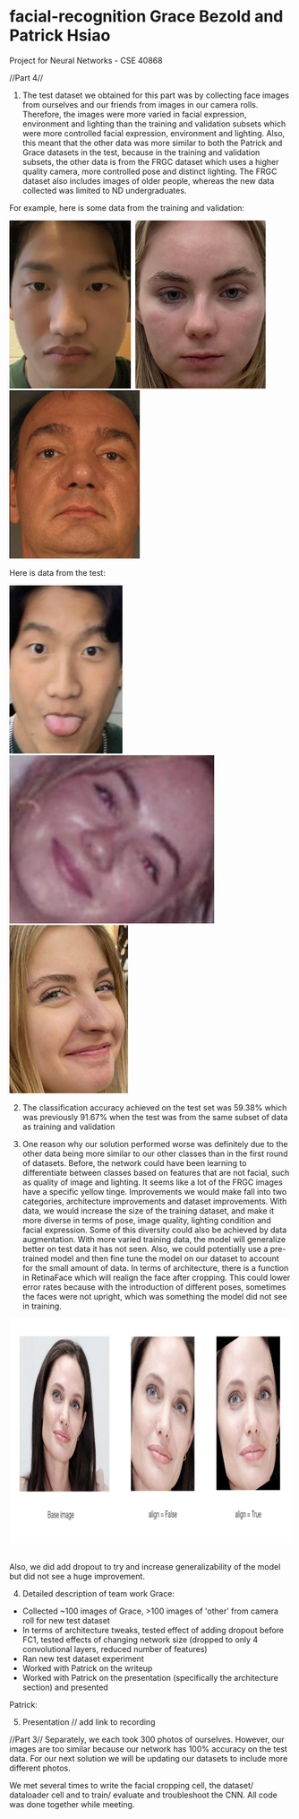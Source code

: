 # facial-recognition Grace Bezold and Patrick Hsiao
Project for Neural Networks - CSE 40868

//Part 4//

1. The test dataset we obtained for this part was by collecting face images from ourselves and our friends from images in our camera rolls. Therefore, the images were more varied in facial expression, environment and lighting than the training and validation subsets which were more controlled facial expression, environment and lighting. Also, this meant that the other data was more similar to both the Patrick and Grace datasets in the test, because in the training and validation subsets, the other data is from the FRGC dataset which uses a higher quality camera, more controlled pose and distinct lighting. The FRGC dataset also includes images of older people, whereas the new data collected was limited to ND undergraduates. 

For example, here is some data from the training and validation:

[<img src="https://github.com/hsiaopat/facial-recognition/blob/main/imgForREADME/pattySerious.jpeg" title="patty" height="300">](https://github.com/hsiaopat)&nbsp;
[<img src="https://github.com/hsiaopat/facial-recognition/blob/main/imgForREADME/graceSerious.jpeg" title="grace" height="300">](https://github.com/hsiaopat)&nbsp;
[<img src="https://github.com/hsiaopat/facial-recognition/blob/main/imgForREADME/boyer.png" title="boyer" height="300">](https://github.com/hsiaopat)&nbsp;

Here is data from the test:

[<img src="https://github.com/hsiaopat/facial-recognition/blob/main/imgForREADME/pattypic.jpeg" title="patty" height="300">](https://github.com/hsiaopat)&nbsp;
[<img src="https://github.com/hsiaopat/facial-recognition/blob/main/imgForREADME/gracePic.jpeg" title="grace" height="300">](https://github.com/hsiaopat)&nbsp;
[<img src="https://github.com/hsiaopat/facial-recognition/blob/main/imgForREADME/mia.jpeg" title="mia" height="300">](https://github.com/hsiaopat)&nbsp;



2. The classification accuracy achieved on the test set was 59.38% which was previously 91.67% when the test was from the same subset of data as training and validation

3. One reason why our solution performed worse was definitely due to the other data being more similar to our other classes than in the first round of datasets. Before, the network could have been learning to differentiate between classes based on features that are not facial, such as quality of image and lighting. It seems like a lot of the FRGC images have a specific yellow tinge. Improvements we would make fall into two categories, architecture improvements and dataset improvements. With data, we would increase the size of the training dataset, and make it more diverse in terms of pose, image quality, lighting condition and facial expression. Some of this diversity could also be achieved by data augmentation. With more varied training data, the model will generalize better on test data it has not seen. Also, we could potentially use a pre-trained model and then fine tune the model on our dataset to account for the small amount of data. In terms of architecture, there is a function in RetinaFace which will realign the face after cropping. This could lower error rates because with the introduction of different poses, sometimes the faces were not upright, which was something the model did not see in training. 

[<img src="https://github.com/hsiaopat/facial-recognition/blob/main/imgForREADME/cropPic.png" title="jolie" height="400">](https://github.com/hsiaopat)&nbsp;

Also, we did add dropout to try and increase generalizability of the model but did not see a huge improvement. 

4. Detailed description of team work
Grace:
- Collected ~100 images of Grace, >100 images of 'other' from camera roll for new test dataset
- In terms of architecture tweaks, tested effect of adding dropout before FC1, tested effects of changing network size (dropped to only 4 convolutional layers, reduced number of features)
- Ran new test dataset experiment
- Worked with Patrick on the writeup
- Worked with Patrick on the presentation (specifically the architecture section) and presented

Patrick:

5. Presentation
// add link to recording

//Part 3//
Separately, we each took 300 photos of ourselves. However, our images are too similar because our network has 100% accuracy on the test data. For our next solution we will be updating our datasets to include more different photos. 

We met several times to write the facial cropping cell, the dataset/ dataloader cell and to train/ evaluate and troubleshoot the CNN. All code was done together while meeting. 

